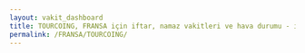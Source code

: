 ```yaml
---
layout: vakit_dashboard
title: TOURCOING, FRANSA için iftar, namaz vakitleri ve hava durumu - ilçe/eyalet seç
permalink: /FRANSA/TOURCOING/
---
```


<script type="text/javascript">
  var GLOBAL_COUNTRY = 'FRANSA';
  var GLOBAL_CITY = 'TOURCOING';
  var GLOBAL_STATE = '';
  var lat = 72;
  var lon = 21;
</script>

